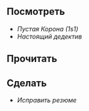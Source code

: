 

## Посмотреть
- *Пустая Корона (1s1)* 
- *Настоящий дедектив*

## Прочитать


## Сделать
- *Исправить резюме*
